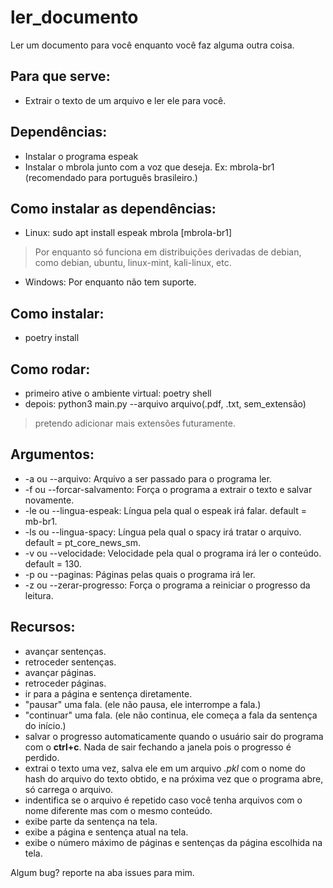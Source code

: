 # ler_documento
Ler um documento para você enquanto você faz alguma outra coisa.

## Para que serve:
- Extrair o texto de um arquivo e ler ele para você.

## Dependências:
- Instalar o programa espeak
- Instalar o mbrola junto com a voz que deseja. Ex: mbrola-br1 (recomendado para português brasileiro.)

## Como instalar as dependências:
- Linux: sudo apt install espeak mbrola \[mbrola-br1\]
> Por enquanto só funciona em distribuições derivadas de debian, como debian, ubuntu, linux-mint, kali-linux, etc.
- Windows: Por enquanto não tem suporte.

## Como instalar:
- poetry install

## Como rodar:
- primeiro ative o ambiente virtual: poetry shell
- depois: python3 main.py --arquivo arquivo(.pdf, .txt, sem_extensão)
> pretendo adicionar mais extensões futuramente.

## Argumentos:
- -a ou --arquivo: Arquivo a ser passado para o programa ler.
- -f ou --forcar-salvamento: Força o programa a extrair o texto e salvar novamente.
- -le ou --lingua-espeak: Língua pela qual o espeak irá falar. default = mb-br1.
- -ls ou --lingua-spacy: Língua pela qual o spacy irá tratar o arquivo. default = pt_core_news_sm.
- -v ou --velocidade: Velocidade pela qual o programa irá ler o conteúdo. default = 130.
- -p ou --paginas: Páginas pelas quais o programa irá ler.
- -z ou --zerar-progresso: Força o programa a reiniciar o progresso da leitura.

## Recursos:
- avançar sentenças.
- retroceder sentenças.
- avançar páginas.
- retroceder páginas.
- ir para a página e sentença diretamente.
- "pausar" uma fala. (ele não pausa, ele interrompe a fala.)
- "continuar" uma fala. (ele não continua, ele começa a fala da sentença do início.)
- salvar o progresso automaticamente quando o usuário sair do programa com o **ctrl+c**. Nada de sair fechando a janela pois o progresso é perdido.
- extrai o texto uma vez, salva ele em um arquivo *.pkl* com o nome do hash do arquivo do texto obtido, e na próxima vez que o programa abre, só carrega o arquivo.
- indentifica se o arquivo é repetido caso você tenha arquivos com o nome diferente mas com o mesmo conteúdo.
- exibe parte da sentença na tela.
- exibe a página e sentença atual na tela.
- exibe o número máximo de páginas e sentenças da página escolhida na tela.

Algum bug? reporte na aba issues para mim.
